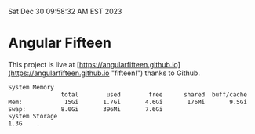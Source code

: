 Sat Dec 30 09:58:32 AM EST 2023

# Angular Fifteen


This project is live at [https://angularfifteen.github.io](https://angularfifteen.github.io "fifteen!") thanks to Github.

```bash
System Memory
               total        used        free      shared  buff/cache   available
Mem:            15Gi       1.7Gi       4.6Gi       176Mi       9.5Gi        13Gi
Swap:          8.0Gi       396Mi       7.6Gi
System Storage
1.3G	.
